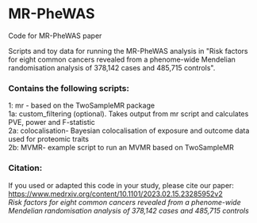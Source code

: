 # MR-PheWAS
Code for MR-PheWAS paper

Scripts and toy data for running the MR-PheWAS analysis in "Risk factors for eight common cancers revealed from a phenome-wide Mendelian randomisation analysis of 378,142 cases and 485,715 controls".

### Contains the following scripts:  
1: mr - based on the TwoSampleMR package  
1a: custom_filtering (optional). Takes output from mr script and calculates PVE, power and F-statistic  
2a: colocalisation- Bayesian colocalisation of exposure and outcome data used for proteomic traits  
2b: MVMR- example script to run an MVMR based on TwoSampleMR  

### Citation:
If you used or adapted this code in your study, please cite our paper: https://www.medrxiv.org/content/10.1101/2023.02.15.23285952v2   
*Risk factors for eight common cancers revealed from a phenome-wide Mendelian randomisation analysis of 378,142 cases and 485,715 controls*


